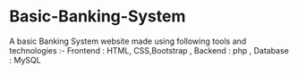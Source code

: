 # Basic-Banking-System
A basic Banking System website made using following tools and technologies :-
Frontend : HTML, CSS,Bootstrap ,
Backend : php ,
Database : MySQL
